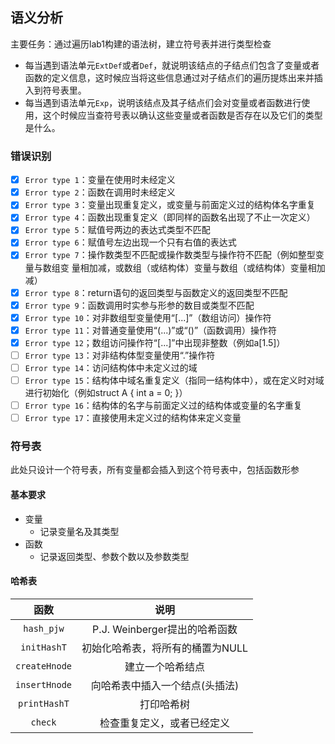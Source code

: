 
## 语义分析

主要任务：通过遍历lab1构建的语法树，建立符号表并进行类型检查
- 每当遇到语法单元`ExtDef`或者`Def`，就说明该结点的子结点们包含了变量或者函数的定义信息，这时候应当将这些信息通过对子结点们的遍历提炼出来并插入到符号表里。
- 每当遇到语法单元`Exp`，说明该结点及其子结点们会对变量或者函数进行使用，这个时候应当查符号表以确认这些变量或者函数是否存在以及它们的类型是什么。

### 错误识别

- [x] `Error type 1`：变量在使用时未经定义
- [x] `Error type 2`：函数在调用时未经定义
- [x] `Error type 3`：变量出现重复定义，或变量与前面定义过的结构体名字重复
- [x] `Error type 4`：函数出现重复定义（即同样的函数名出现了不止一次定义）
- [x] `Error type 5`：赋值号两边的表达式类型不匹配
- [x] `Error type 6`：赋值号左边出现一个只有右值的表达式
- [x] `Error type 7`：操作数类型不匹配或操作数类型与操作符不匹配（例如整型变量与数组变
量相加减，或数组（或结构体）变量与数组（或结构体）变量相加减）
- [x] `Error type 8`：return语句的返回类型与函数定义的返回类型不匹配
- [x] `Error type 9`：函数调用时实参与形参的数目或类型不匹配
- [x] `Error type 10`：对非数组型变量使用“[...]”（数组访问）操作符
- [x] `Error type 11`：对普通变量使用“(...)”或“()”（函数调用）操作符
- [x] `Error type 12`；数组访问操作符“[...]”中出现非整数（例如a[1.5]）
- [ ] `Error type 13`：对非结构体型变量使用“.”操作符
- [ ] `Error type 14`：访问结构体中未定义过的域
- [ ] `Error type 15`：结构体中域名重复定义（指同一结构体中），或在定义时对域进行初始化（例如struct A { int a = 0; }）
- [ ] `Error type 16`：结构体的名字与前面定义过的结构体或变量的名字重复
- [ ] `Error type 17`：直接使用未定义过的结构体来定义变量

### 符号表

此处只设计一个符号表，所有变量都会插入到这个符号表中，包括函数形参

#### 基本要求

- 变量
  - 记录变量名及其类型
- 函数
  - 记录返回类型、参数个数以及参数类型

#### 哈希表

|函数|说明|
|:--:|:--:|
|`hash_pjw`|P.J. Weinberger提出的哈希函数|
|`initHashT`|初始化哈希表，将所有的桶置为NULL|
|`createHnode`|建立一个哈希结点|
|`insertHnode`|向哈希表中插入一个结点(头插法)|
|`printHashT`|打印哈希树|
|`check`|检查重复定义，或者已经定义|
